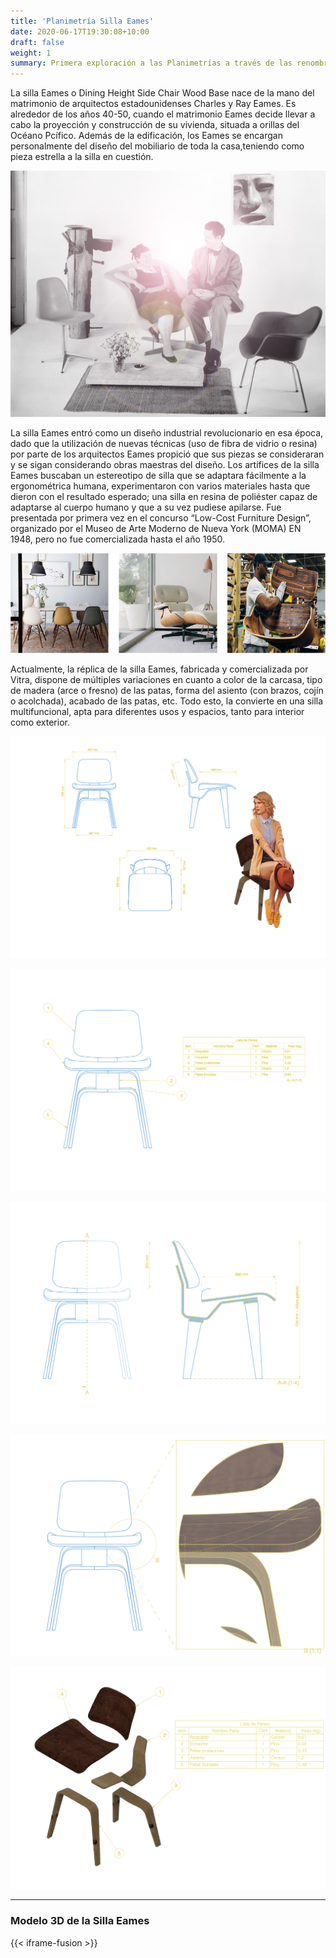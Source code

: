 ```yaml
---
title: 'Planimetría Silla Eames'
date: 2020-06-17T19:30:08+10:00
draft: false
weight: 1
summary: Primera exploración a las Planimetrías a través de las renombradas sillas Eames.
---
```



La silla Eames o Dining Height Side Chair Wood Base nace de la mano del matrimonio de arquitectos estadounidenses Charles y Ray Eames. Es alrededor de los años 40-50, cuando el matrimonio Eames decide llevar a cabo la proyección y construcción de su vivienda, situada a orillas del Océano Pcífico. Además de la edificación, los Eames se encargan personalmente del diseño del mobiliario de toda la casa,teniendo como pieza estrella a la silla en cuestión.

![parejita](/fb3/img/parejita.png)

La silla Eames entró como un diseño industrial revolucionario en esa época, dado que la utilización de nuevas técnicas (uso de fibra de vidrio o resina) por parte de los arquitectos Eames propició que sus piezas se consideraran y se sigan considerando obras maestras del diseño. Los artífices de la silla Eames buscaban un estereotipo de silla que se adaptara fácilmente a la ergonométrica humana, experimentaron con varios materiales hasta que dieron con el resultado esperado; una silla en resina de poliéster capaz de adaptarse al cuerpo humano y que a su vez pudiese apilarse. Fue presentada por primera vez en el concurso “Low-Cost Furniture Design”, organizado por el Museo de Arte Moderno de Nueva York (MOMA) EN 1948, pero no fue comercializada hasta el año 1950.

![fotos](/fb3/img/fotitos.png)

Actualmente, la réplica de la silla Eames, fabricada y comercializada por Vitra, dispone de múltiples variaciones en cuanto a color de la carcasa, tipo de madera (arce o fresno) de las patas, forma del asiento (con brazos, cojín o acolchada), acabado de las patas, etc. Todo esto, la convierte en una silla multifuncional, apta para diferentes usos y espacios, tanto para interior como exterior. 


![P1](/fb3/img/asdf.png)

![P2](/fb3/img/2.png)

![P3](/fb3/img/3.png)

![P4](/fb3/img/4.png)

![P5](/fb3/img/5.png)


<!-- Agregar Iframe de Fusion 360 -->
---

### Modelo 3D de la Silla Eames

{{< iframe-fusion >}}




